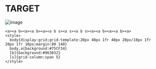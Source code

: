 # TARGET

![image](https://github.com/user-attachments/assets/cc8d1762-64ce-432c-b75a-dd8c90760b5a)

```
<a><a b><a><a b><a><a b s><a s><a b s><a><a b><a><a b><a>
<style>
  body{display:grid;grid-template:20px 40px 1fr 40px 20px/10px 1fr 20px 1fr 10px;margin:80 140}
  body,a{background:#75CF34}
  [b]{background:#963032}
  [s]{grid-column:span 5}
</style>
```
